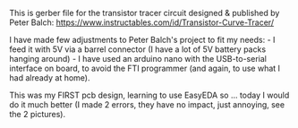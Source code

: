 
This is gerber file for the transistor tracer circuit designed & published by Peter Balch: https://www.instructables.com/id/Transistor-Curve-Tracer/

I have made few adjustments to Peter Balch's project to fit my needs: 
	- I feed it with 5V via a barrel connector (I have a lot of 5V battery packs hanging around)
	- I have used an arduino nano with the USB-to-serial interface on board, to avoid the FTI programmer (and again, to use what I had already at home).

This was my FIRST pcb design, learning to use EasyEDA so ... today I would do it much better (I made 2 errors, they have no impact, just annoying, see the 2 pictures). 
